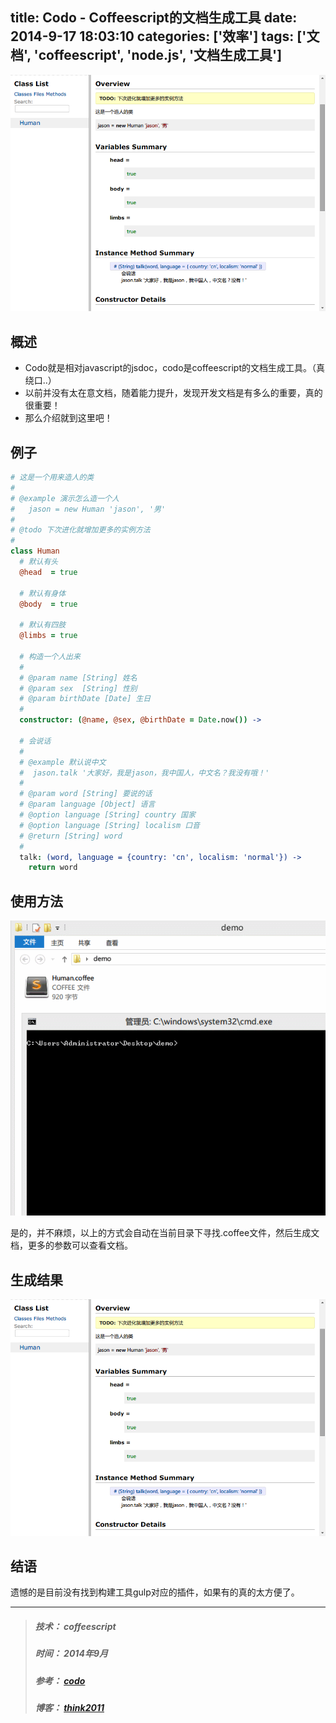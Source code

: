 title: Codo - Coffeescript的文档生成工具
date: 2014-9-17 18:03:10
categories: ['效率']
tags: ['文档', 'coffeescript', 'node.js', '文档生成工具']
---

![CODO](/images/codo-2.png)

## 概述
* Codo就是相对javascript的jsdoc，codo是coffeescript的文档生成工具。（真绕口..）
* 以前并没有太在意文档，随着能力提升，发现开发文档是有多么的重要，真的很重要！
* 那么介绍就到这里吧！


<!-- more -->

## 例子
```coffeescript
# 这是一个用来造人的类
# 
# @example 演示怎么造一个人
# 	jason = new Human 'jason', '男'
#
# @todo 下次进化就增加更多的实例方法
# 
class Human 
  # 默认有头
  @head  = true

  # 默认有身体
  @body  = true

  # 默认有四肢
  @limbs = true

  # 构造一个人出来
  #
  # @param name [String] 姓名
  # @param sex  [String] 性别
  # @param birthDate [Date] 生日
  #
  constructor: (@name, @sex, @birthDate = Date.now()) ->
  
  # 会说话
  #
  # @example 默认说中文
  #  jason.talk '大家好，我是jason，我中国人，中文名？我没有哦！'
  #
  # @param word [String] 要说的话
  # @param language [Object] 语言
  # @option language [String] country 国家
  # @option language [String] localism 口音
  # @return [String] word
  #
  talk: (word, language = {country: 'cn', localism: 'normal'}) ->
  	return word
```

## 使用方法
![CODO](/images/codo-1.gif)

是的，并不麻烦，以上的方式会自动在当前目录下寻找.coffee文件，然后生成文档，更多的参数可以查看文档。

## 生成结果
![CODO](/images/codo-2.png)


## 结语
遗憾的是目前没有找到构建工具gulp对应的插件，如果有的真的太方便了。

---
> ##### 技术： coffeescript
> ##### 时间： 2014年9月
> ##### 参考： [codo](https://github.com/coffeedoc/codo)
> ##### 博客： [think2011](http://think2011.github.io)